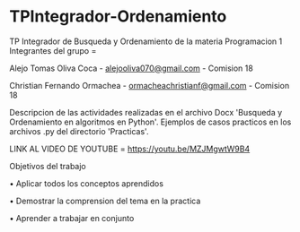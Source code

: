 # TPIntegrador-Ordenamiento
TP Integrador de Busqueda y Ordenamiento de la materia Programacion 1
Integrantes del grupo = 

Alejo Tomas Oliva Coca - alejooliva070@gmail.com - Comision 18

Christian Fernando Ormachea - ormacheachristianf@gmail.com - Comision 18

Descripcion de las actividades realizadas en el archivo Docx 'Busqueda y Ordenamiento en algoritmos en Python'.
Ejemplos de casos practicos en los archivos .py del directorio 'Practicas'.

LINK AL VIDEO DE YOUTUBE = https://youtu.be/MZJMgwtW9B4

Objetivos del trabajo

• Aplicar todos los conceptos aprendidos

• Demostrar la comprension del tema en la practica

• Aprender a trabajar en conjunto

